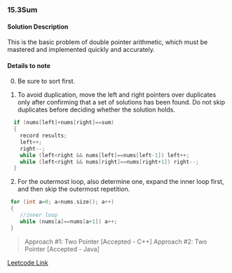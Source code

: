 ### 15.3Sum

#### Solution Description

This is the basic problem of double pointer arithmetic, which must be mastered and implemented quickly and accurately.

#### Details to note

0. Be sure to sort first.  

1. To avoid duplication, move the left and right pointers over duplicates only after confirming that a set of solutions has been found. Do not skip duplicates before deciding whether the solution holds.  

```cpp
  if (nums[left]+nums[right]==sum)
  {
    record results;
    left++;
    right--;
    while (left<right && nums[left]==nums[left-1]) left++;
    while (left<right && nums[right]==nums[right+1]) right--;
  }
  ```

2. For the outermost loop, also determine one, expand the inner loop first, and then skip the outermost repetition.  

```cpp
 for (int a=0; a<nums.size(); a++)
 {
    //inner loop
    while (nums[a]==nums[a+1]) a++;
 }
```

> Approach #1: Two Pointer [Accepted - C++]
> Approach #2: Two Pointer [Accepted - Java]

[Leetcode Link](https://leetcode.com/problems/3sum)  
